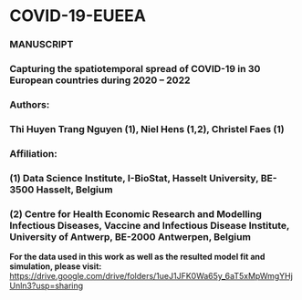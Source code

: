 # COVID-19-EUEEA

### MANUSCRIPT
### Capturing the spatiotemporal spread of COVID-19 in 30 European countries during 2020 – 2022

### Authors:
### Thi Huyen Trang Nguyen (1), Niel Hens (1,2), Christel Faes (1)

### Affiliation:
### (1) Data Science Institute, I-BioStat, Hasselt University, BE-3500 Hasselt, Belgium
### (2) Centre for Health Economic Research and Modelling Infectious Diseases, Vaccine and Infectious Disease Institute, University of Antwerp, BE-2000 Antwerpen, Belgium

**For the data used in this work as well as the resulted model fit and simulation, please visit:**
https://drive.google.com/drive/folders/1ueJ1JFK0Wa65y_6aT5xMpWmgYHjUnln3?usp=sharing
